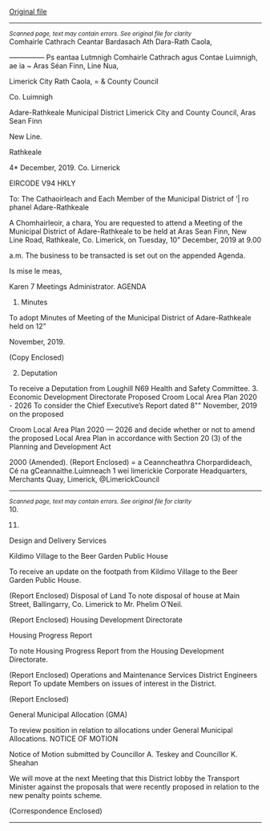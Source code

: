 [Original file](https://www.limerick.ie/sites/default/files/media/documents/2019-12/00-Agenda-10th-December-2019.pdf)

---
*<small>Scanned page, text may contain errors. See original file for clarity</small>*  
Comhairle Cathrach Ceantar Bardasach Ath Dara-Rath Caola,

————— Ps eantaa Lutmnigh Comhairle Cathrach agus Contae Luimnigh,
ae ia ~ Aras Séan Finn,
Line Nua,

Limerick City Rath Caola,
= & County Council

Co. Luimnigh

Adare-Rathkeale Municipal District
Limerick City and County Council,
Aras Sean Finn

New Line.

Rathkeale

4* December, 2019. Co. Lirnerick

EIRCODE V94 HKLY

To: The Cathaoirleach and Each Member of the Municipal District of ‘| ro phanel
Adare-Rathkeale

A Chomhairleoir, a chara,
You are requested to attend a Meeting of the Municipal District of Adare-Rathkeale to be held at
Aras Sean Finn, New Line Road, Rathkeale, Co. Limerick, on Tuesday, 10" December, 2019 at 9.00

a.m. The business to be transacted is set out on the appended Agenda.

Is mise le meas,

Karen 7
Meetings Administrator.
AGENDA

1. Minutes

To adopt Minutes of Meeting of the Municipal District of Adare-Rathkeale held on 12”

November, 2019.

(Copy Enclosed)

2. Deputation

To receive a Deputation from Loughill N69 Health and Safety Committee.
3. Economic Development Directorate
Proposed Croom Local Area Plan 2020 - 2026
To consider the Chief Executive’s Report dated 8"" November, 2019 on the proposed

Croom Local Area Plan 2020 — 2026 and decide whether or not to amend the proposed
Local Area Plan in accordance with Section 20 (3) of the Planning and Development Act

2000 (Amended).
(Report Enclosed)
= a
Ceanncheathra Chorpardideach, Cé na gCeannaithe.Luimneach 1 wei limerickie
Corporate Headquarters, Merchants Quay, Limerick, @LimerickCouncil


---
*<small>Scanned page, text may contain errors. See original file for clarity</small>*  
10.

11.

Design and Delivery Services

Kildimo Village to the Beer Garden Public House

To receive an update on the footpath from Kildimo Village to the Beer Garden Public
House.

(Report Enclosed)
Disposal of Land
To note disposal of house at Main Street, Ballingarry, Co. Limerick to Mr. Phelim O’Neil.

(Report Enclosed)
Housing Development Directorate

Housing Progress Report

To note Housing Progress Report from the Housing Development Directorate.

(Report Enclosed)
Operations and Maintenance Services
District Engineers Report
To update Members on issues of interest in the District.

(Report Enclosed)

General Municipal Allocation (GMA)

To review position in relation to allocations under General Municipal Allocations.
NOTICE OF MOTION

Notice of Motion submitted by Councillor A. Teskey and Councillor K. Sheahan

We will move at the next Meeting that this District lobby the Transport Minister against
the proposals that were recently proposed in relation to the new penalty points scheme.

(Correspondence Enclosed)


---
